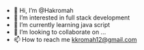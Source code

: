 - 👋 Hi, I’m @Hakromah
- 👀 I’m interested in full stack development 
- 🌱 I’m currently learning java script 
- 💞️ I’m looking to collaborate on ...
- 📫 How to reach me kkromah12@gmail.com

<!---
Hakromah/Hakromah is a ✨ special ✨ repository because its `README.md` (this file) appears on your GitHub profile.
You can click the Preview link to take a look at your changes.
--->
